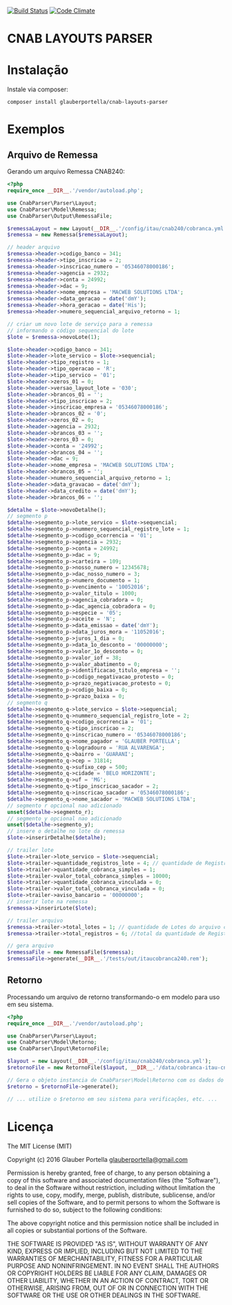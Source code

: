 [![Build Status](https://travis-ci.org/glauberportella/cnab-layouts-parser.svg?branch=master)](https://travis-ci.org/glauberportella/cnab-layouts-parser) [![Code Climate](https://codeclimate.com/github/glauberportella/cnab-layouts-parser/badges/gpa.svg)](https://codeclimate.com/github/glauberportella/cnab-layouts-parser)

# CNAB LAYOUTS PARSER

# Instalação

Instale via composer:

`composer install glauberportella/cnab-layouts-parser`

# Exemplos

## Arquivo de Remessa

Gerando um arquivo Remessa CNAB240:

```php
<?php 
require_once __DIR__.'/vendor/autoload.php';

use CnabParser\Parser\Layout;
use CnabParser\Model\Remessa;
use CnabParser\Output\RemessaFile;

$remessaLayout = new Layout(__DIR__.'/config/itau/cnab240/cobranca.yml');
$remessa = new Remessa($remessaLayout);

// header arquivo
$remessa->header->codigo_banco = 341;
$remessa->header->tipo_inscricao = 2;
$remessa->header->inscricao_numero = '05346078000186';
$remessa->header->agencia = 2932;
$remessa->header->conta = 24992;
$remessa->header->dac = 9;
$remessa->header->nome_empresa = 'MACWEB SOLUTIONS LTDA';
$remessa->header->data_geracao = date('dmY');
$remessa->header->hora_geracao = date('His');
$remessa->header->numero_sequencial_arquivo_retorno = 1;

// criar um novo lote de serviço para a remessa
// informando o código sequencial do lote
$lote = $remessa->novoLote(1);

$lote->header->codigo_banco = 341;
$lote->header->lote_servico = $lote->sequencial;
$lote->header->tipo_registro = 1;
$lote->header->tipo_operacao = 'R';
$lote->header->tipo_servico = '01';
$lote->header->zeros_01 = 0;
$lote->header->versao_layout_lote = '030';
$lote->header->brancos_01 = '';
$lote->header->tipo_inscricao = 2;
$lote->header->inscricao_empresa = '05346078000186';
$lote->header->brancos_02 = '0';
$lote->header->zeros_02 = 0;
$lote->header->agencia = 2932;
$lote->header->brancos_03 = '';
$lote->header->zeros_03 = 0;
$lote->header->conta = '24992';
$lote->header->brancos_04 = '';
$lote->header->dac = 9;
$lote->header->nome_empresa = 'MACWEB SOLUTIONS LTDA';
$lote->header->brancos_05 = '';
$lote->header->numero_sequencial_arquivo_retorno = 1;
$lote->header->data_gravacao = date('dmY');
$lote->header->data_credito = date('dmY');
$lote->header->brancos_06 = '';

$detalhe = $lote->novoDetalhe();
// segmento p
$detalhe->segmento_p->lote_servico = $lote->sequencial;
$detalhe->segmento_p->nummero_sequencial_registro_lote = 1;
$detalhe->segmento_p->codigo_ocorrencia = '01';
$detalhe->segmento_p->agencia = 2932;
$detalhe->segmento_p->conta = 24992;
$detalhe->segmento_p->dac = 9;
$detalhe->segmento_p->carteira = 109;
$detalhe->segmento_p->nosso_numero = 12345678;
$detalhe->segmento_p->dac_nosso_numero = 3;
$detalhe->segmento_p->numero_documento = 1;
$detalhe->segmento_p->vencimento = '10052016';
$detalhe->segmento_p->valor_titulo = 1000;
$detalhe->segmento_p->agencia_cobradora = 0;
$detalhe->segmento_p->dac_agencia_cobradora = 0;
$detalhe->segmento_p->especie = '05';
$detalhe->segmento_p->aceite = 'N';
$detalhe->segmento_p->data_emissao = date('dmY');
$detalhe->segmento_p->data_juros_mora = '11052016';
$detalhe->segmento_p->juros_1_dia = 0;
$detalhe->segmento_p->data_1o_desconto = '00000000';
$detalhe->segmento_p->valor_1o_desconto = 0;
$detalhe->segmento_p->valor_iof = 38;
$detalhe->segmento_p->valor_abatimento = 0;
$detalhe->segmento_p->identificacao_titulo_empresa = '';
$detalhe->segmento_p->codigo_negativacao_protesto = 0;
$detalhe->segmento_p->prazo_negativacao_protesto = 0;
$detalhe->segmento_p->codigo_baixa = 0;
$detalhe->segmento_p->prazo_baixa = 0;
// segmento q
$detalhe->segmento_q->lote_servico = $lote->sequencial;
$detalhe->segmento_q->nummero_sequencial_registro_lote = 2;
$detalhe->segmento_q->codigo_ocorrencia = '01';
$detalhe->segmento_q->tipo_inscricao = 2;
$detalhe->segmento_q->inscricao_numero = '05346078000186';
$detalhe->segmento_q->nome_pagador = 'GLAUBER PORTELLA';
$detalhe->segmento_q->logradouro = 'RUA ALVARENGA';
$detalhe->segmento_q->bairro = 'GUARANI';
$detalhe->segmento_q->cep = 31814;
$detalhe->segmento_q->sufixo_cep = 500;
$detalhe->segmento_q->cidade = 'BELO HORIZONTE';
$detalhe->segmento_q->uf = 'MG';
$detalhe->segmento_q->tipo_inscricao_sacador = 2;
$detalhe->segmento_q->inscricao_sacador = '05346078000186';
$detalhe->segmento_q->nome_sacador = 'MACWEB SOLUTIONS LTDA';
// segmento r opcional nao adicionado
unset($detalhe->segmento_r);
// segmento y opcional nao adicionado
unset($detalhe->segmento_y);
// insere o detalhe no lote da remessa
$lote->inserirDetalhe($detalhe);

// trailer lote
$lote->trailer->lote_servico = $lote->sequencial;
$lote->trailer->quantidade_registros_lote = 4; // quantidade de Registros do Lote correspondente à soma da quantidade dos registros tipo 1 (header_lote), 3(detalhes) e 5(trailer_lote)
$lote->trailer->quantidade_cobranca_simples = 1;
$lote->trailer->valor_total_cobranca_simples = 10000;
$lote->trailer->quantidade_cobranca_vinculada = 0;
$lote->trailer->valor_total_cobranca_vinculada = 0;
$lote->trailer->aviso_bancario = '00000000';
// inserir lote na remessa
$remessa->inserirLote($lote);

// trailer arquivo
$remessa->trailer->total_lotes = 1; // quantidade de Lotes do arquivo correspondente à soma da quantidade dos registros tipo 1 (header_lote).
$remessa->trailer->total_registros = 6; //total da quantidade de Registros no arquivo correspondente à soma da quantidade dos registros tipo 0(header_arquivo), 1(header_lote), 3(detalhes), 5(trailer_lote) e 9(trailer_arquivo).

// gera arquivo
$remessaFile = new RemessaFile($remessa);
$remessaFile->generate(__DIR__.'/tests/out/itaucobranca240.rem');
```

## Retorno

Processando um arquivo de retorno transformando-o em modelo para uso em seu sistema.

```php
<?php
require_once __DIR__.'/vendor/autoload.php';

use CnabParser\Parser\Layout;
use CnabParser\Model\Retorno;
use CnabParser\Input\RetornoFile;

$layout = new Layout(__DIR__.'/config/itau/cnab240/cobranca.yml');
$retornoFile = new RetornoFile($layout, __DIR__.'/data/cobranca-itau-cnab240.ret');

// Gera o objeto instancia de CnabParser\Model\Retorno com os dados do arquivo de retorno processado
$retorno = $retornoFile->generate();

// ... utilize o $retorno em seu sistema para verificações, etc. ...
```

# Licença

The MIT License (MIT)

Copyright (c) 2016 Glauber Portella <glauberportella@gmail.com>

Permission is hereby granted, free of charge, to any person obtaining a copy of
this software and associated documentation files (the "Software"), to deal in
the Software without restriction, including without limitation the rights to
use, copy, modify, merge, publish, distribute, sublicense, and/or sell copies of
the Software, and to permit persons to whom the Software is furnished to do so,
subject to the following conditions:

The above copyright notice and this permission notice shall be included in all
copies or substantial portions of the Software.

THE SOFTWARE IS PROVIDED "AS IS", WITHOUT WARRANTY OF ANY KIND, EXPRESS OR
IMPLIED, INCLUDING BUT NOT LIMITED TO THE WARRANTIES OF MERCHANTABILITY, FITNESS
FOR A PARTICULAR PURPOSE AND NONINFRINGEMENT. IN NO EVENT SHALL THE AUTHORS OR
COPYRIGHT HOLDERS BE LIABLE FOR ANY CLAIM, DAMAGES OR OTHER LIABILITY, WHETHER
IN AN ACTION OF CONTRACT, TORT OR OTHERWISE, ARISING FROM, OUT OF OR IN
CONNECTION WITH THE SOFTWARE OR THE USE OR OTHER DEALINGS IN THE SOFTWARE.